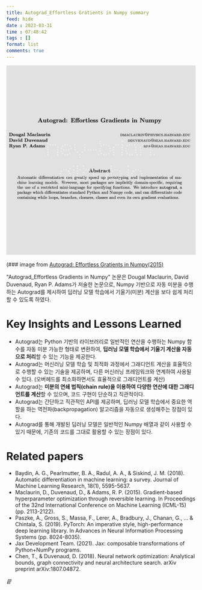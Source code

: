```yaml
---
title: Autograd_Effortless Gratients in Numpy summary
feed: hide
date : 2023-03-31
time : 07:48:42
tags : []
format: list
comments: true
---
```


![](/attachments/Screenshot_2023-03-31_at_74912_AM_watermarked.jpeg)

(\### image from [Autograd: Effortless Gratients in Numpy(2015)](https://indico.ijclab.in2p3.fr/event/2914/contributions/6483/subcontributions/180/attachments/6060/7185/automl-short.pdf)

"Autograd_Effortless Gradients in Numpy" 논문은 Dougal Maclaurin, David Duvenaud, Ryan P. Adams가 저술한 논문으로, Numpy 기반으로 자동 미분을 수행하는 Autograd를 제시하여 딥러닝 모델 학습에서 기울기(미분) 계산을 보다 쉽게 처리할 수 있도록 하였다.

# Key Insights and Lessons Learned
- Autograd는 Python 기반의 라이브러리로 일반적인 연산을 수행하는 Numpy 함수를 자동 미분 가능한 형태로 변환하여, **딥러닝 모델 학습에서 기울기 계산을 자동으로 처리**할 수 있는 기능을 제공한다.
- Autograd는 머신러닝 모델 학습 및 최적화 과정에서 그래디언트 계산을 효율적으로 수행할 수 있는 기술을 제공하며, 다른 머신러닝 프레임워크와 연계하여 사용될 수 있다. (오버헤드를 최소화하면서도 효율적으로 그래디언트를 계산)
- Autograd는 **미분의 연쇄 법칙(chain rule)을 이용하여 다양한 연산에 대한 그래디언트를 계산**할 수 있으며, 코드 구현이 단순하고 직관적이다.
- Autograd는 간단하고 직관적인 API를 제공하며, 딥러닝 모델 학습에서 중요한 역할을 하는 역전파(backpropagation) 알고리즘을 자동으로 생성해주는 장점이 있다.
- Autograd를 통해 개발된 딥러닝 모델은 일반적인 Numpy 배열과 같이 사용할 수 있기 때문에, 기존의 코드를 그대로 활용할 수 있는 장점이 있다.

# Related papers
- Baydin, A. G., Pearlmutter, B. A., Radul, A. A., & Siskind, J. M. (2018). Automatic differentiation in machine learning: a survey. Journal of Machine Learning Research, 18(1), 5595-5637.
- Maclaurin, D., Duvenaud, D., & Adams, R. P. (2015). Gradient-based hyperparameter optimization through reversible learning. In Proceedings of the 32nd International Conference on Machine Learning (ICML-15) (pp. 2113-2122).
- Paszke, A., Gross, S., Massa, F., Lerer, A., Bradbury, J., Chanan, G., ... & Chintala, S. (2019). PyTorch: An imperative style, high-performance deep learning library. In Advances in Neural Information Processing Systems (pp. 8024-8035).
- Jax Development Team. (2021). Jax: composable transformations of Python+NumPy programs.
- Chen, T., & Duvenaud, D. (2018). Neural network optimization: Analytical bounds, graph connectivity and neural architecture search. arXiv preprint arXiv:1807.04872.

_끝_
